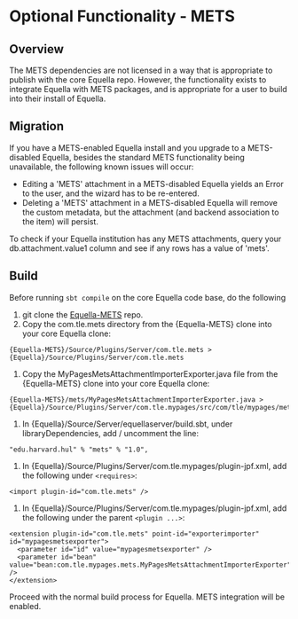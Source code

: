 # Optional Functionality - METS
## Overview
The METS dependencies are not licensed in a way that is appropriate to publish with the core Equella repo.  However, the functionality exists to integrate Equella with METS packages, and is appropriate for a user to build into their install of Equella.

## Migration
If you have a METS-enabled Equella install and you upgrade to a METS-disabled Equella, besides the standard METS functionality being unavailable, the following known issues will occur:
* Editing a 'METS' attachment in a METS-disabled Equella yields an Error to the user, and the wizard has to be re-entered.
*	Deleting a 'METS' attachment in a METS-disabled Equella will remove the custom metadata, but the attachment (and backend association to the item) will persist.

To check if your Equella institution has any METS attachments, query your db.attachment.value1 column and see if any rows has a value of 'mets'.

## Build
Before running ```sbt compile``` on the core Equella code base, do the following
1. git clone the [Equella-METS](https://github.com/equella/Equella-METS) repo.
1. Copy the com.tle.mets directory from the {Equella-METS} clone into your core Equella clone:
``` 
{Equella-METS}/Source/Plugins/Server/com.tle.mets > {Equella}/Source/Plugins/Server/com.tle.mets 
```
1. Copy the MyPagesMetsAttachmentImporterExporter.java file from the {Equella-METS} clone into your core Equella clone:
``` 
{Equella-METS}/mets/MyPagesMetsAttachmentImporterExporter.java > {Equella}/Source/Plugins/Server/com.tle.mypages/src/com/tle/mypages/mets/MyPagesMetsAttachmentImporterExporter.java
```
1. In {Equella}/Source/Server/equellaserver/build.sbt, under libraryDependencies, add / uncomment the line: 
``` 
"edu.harvard.hul" % "mets" % "1.0",
```

1. In {Equella}/Source/Plugins/Server/com.tle.mypages/plugin-jpf.xml, add the following under ```<requires>```: 
``` 
<import plugin-id="com.tle.mets" />
```
1. In {Equella}/Source/Plugins/Server/com.tle.mypages/plugin-jpf.xml, add the following under the parent ```<plugin ...>```: 
``` 
<extension plugin-id="com.tle.mets" point-id="exporterimporter" id="mypagesmetsexporter">
  <parameter id="id" value="mypagesmetsexporter" />
  <parameter id="bean" value="bean:com.tle.mypages.mets.MyPagesMetsAttachmentImporterExporter" />
</extension>
```

Proceed with the normal build process for Equella.  METS integration will be enabled.
